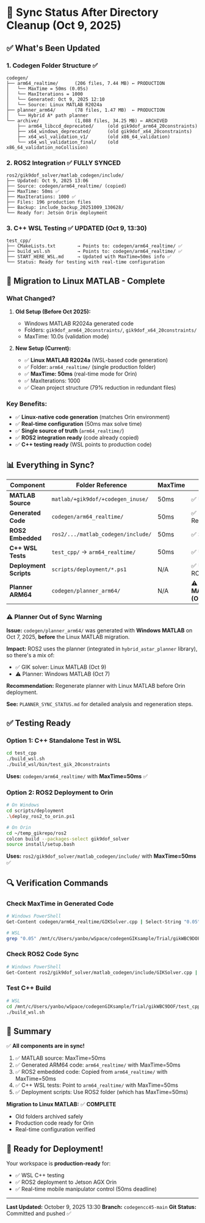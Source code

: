 # 🔄 Sync Status After Directory Cleanup (Oct 9, 2025)

## ✅ What's Been Updated

### 1. **Codegen Folder Structure** ✅
```
codegen/
├── arm64_realtime/      (206 files, 7.44 MB) ← PRODUCTION
│   └── MaxTime = 50ms (0.05s)
│   └── MaxIterations = 1000
│   └── Generated: Oct 9, 2025 12:10
│   └── Source: Linux MATLAB R2024a
├── planner_arm64/       (78 files, 1.47 MB)  ← PRODUCTION
│   └── Hybrid A* path planner
└── archive/             (1,088 files, 34.25 MB) ← ARCHIVED
    ├── arm64_libccd_deprecated/     (old gik9dof_arm64_20constraints)
    ├── x64_windows_deprecated/      (old gik9dof_x64_20constraints)
    ├── x64_wsl_validation_v1/       (old x86_64_validation)
    └── x64_wsl_validation_final/    (old x86_64_validation_noCollision)
```

### 2. **ROS2 Integration** ✅ FULLY SYNCED
```
ros2/gik9dof_solver/matlab_codegen/include/
├── Updated: Oct 9, 2025 13:06
├── Source: codegen/arm64_realtime/ (copied)
├── MaxTime: 50ms ✅
├── MaxIterations: 1000 ✅
├── Files: 196 production files
├── Backup: include_backup_20251009_130628/
└── Ready for: Jetson Orin deployment
```

### 3. **C++ WSL Testing** ✅ UPDATED (Oct 9, 13:30)
```
test_cpp/
├── CMakeLists.txt        → Points to: codegen/arm64_realtime/ ✅
├── build_wsl.sh          → Points to: codegen/arm64_realtime/ ✅
├── START_HERE_WSL.md     → Updated with MaxTime=50ms info ✅
└── Status: Ready for testing with real-time configuration
```

## 🎯 Migration to Linux MATLAB - Complete

### What Changed?
1. **Old Setup (Before Oct 2025):**
   - Windows MATLAB R2024a generated code
   - Folders: `gik9dof_arm64_20constraints/`, `gik9dof_x64_20constraints/`
   - MaxTime: 10.0s (validation mode)

2. **New Setup (Current):**
   - ✅ **Linux MATLAB R2024a** (WSL-based code generation)
   - ✅ Folder: `arm64_realtime/` (single production folder)
   - ✅ **MaxTime: 50ms** (real-time mode for Orin)
   - ✅ MaxIterations: 1000
   - ✅ Clean project structure (79% reduction in redundant files)

### Key Benefits:
- ✅ **Linux-native code generation** (matches Orin environment)
- ✅ **Real-time configuration** (50ms max solve time)
- ✅ **Single source of truth** (`arm64_realtime/`)
- ✅ **ROS2 integration ready** (code already copied)
- ✅ **C++ testing ready** (WSL points to production code)

## 📊 Everything in Sync?

| Component | Folder Reference | MaxTime | Status |
|-----------|-----------------|---------|--------|
| **MATLAB Source** | `matlab/+gik9dof/+codegen_inuse/` | 50ms | ✅ Updated |
| **Generated Code** | `codegen/arm64_realtime/` | 50ms | ✅ Regenerated |
| **ROS2 Embedded** | `ros2/.../matlab_codegen/include/` | 50ms | ✅ Synced |
| **C++ WSL Tests** | `test_cpp/` → `arm64_realtime/` | 50ms | ✅ Updated |
| **Deployment Scripts** | `scripts/deployment/*.ps1` | N/A | ✅ Uses ROS2 folder |
| **Planner ARM64** | `codegen/planner_arm64/` | N/A | ⚠️ **Windows MATLAB (Oct 7)** |

### ⚠️ Planner Out of Sync Warning

**Issue:** `codegen/planner_arm64/` was generated with **Windows MATLAB** on Oct 7, 2025, **before** the Linux MATLAB migration.

**Impact:** ROS2 uses the planner (integrated in `hybrid_astar_planner` library), so there's a mix of:
- ✅ GIK solver: Linux MATLAB (Oct 9)
- ⚠️ Planner: Windows MATLAB (Oct 7)

**Recommendation:** Regenerate planner with Linux MATLAB before Orin deployment.

**See:** `PLANNER_SYNC_STATUS.md` for detailed analysis and regeneration steps.

## ✅ Testing Ready

### Option 1: C++ Standalone Test in WSL
```bash
cd test_cpp
./build_wsl.sh
./build_wsl/bin/test_gik_20constraints
```
**Uses:** `codegen/arm64_realtime/` with **MaxTime=50ms** ✅

### Option 2: ROS2 Deployment to Orin
```bash
# On Windows
cd scripts/deployment
.\deploy_ros2_to_orin.ps1

# On Orin
cd ~/temp_gikrepo/ros2
colcon build --packages-select gik9dof_solver
source install/setup.bash
```
**Uses:** `ros2/gik9dof_solver/matlab_codegen/include/` with **MaxTime=50ms** ✅

## 🔍 Verification Commands

### Check MaxTime in Generated Code
```bash
# Windows PowerShell
Get-Content codegen/arm64_realtime/GIKSolver.cpp | Select-String "0.05"

# WSL
grep "0.05" /mnt/c/Users/yanbo/wSpace/codegenGIKsample/Trial/gikWBC9DOF/codegen/arm64_realtime/GIKSolver.cpp
```

### Check ROS2 Code Sync
```bash
# Windows PowerShell
Get-Content ros2/gik9dof_solver/matlab_codegen/include/GIKSolver.cpp | Select-String "0.05"
```

### Test C++ Build
```bash
# WSL
cd /mnt/c/Users/yanbo/wSpace/codegenGIKsample/Trial/gikWBC9DOF/test_cpp
./build_wsl.sh
```

## 📝 Summary

✅ **All components are in sync!**

1. ✅ MATLAB source: MaxTime=50ms
2. ✅ Generated ARM64 code: `arm64_realtime/` with MaxTime=50ms
3. ✅ ROS2 embedded code: Copied from `arm64_realtime/` with MaxTime=50ms
4. ✅ C++ WSL tests: Point to `arm64_realtime/` with MaxTime=50ms
5. ✅ Deployment scripts: Use ROS2 folder (which has MaxTime=50ms)

**Migration to Linux MATLAB:** ✅ **COMPLETE**
- Old folders archived safely
- Production code ready for Orin
- Real-time configuration verified

## 🚀 Ready for Deployment!

Your workspace is **production-ready** for:
- ✅ WSL C++ testing
- ✅ ROS2 deployment to Jetson AGX Orin
- ✅ Real-time mobile manipulator control (50ms deadline)

---
**Last Updated:** October 9, 2025 13:30
**Branch:** `codegencc45-main`
**Git Status:** Committed and pushed ✅
